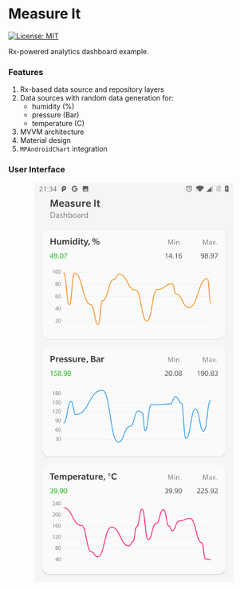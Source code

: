# Measure It

[![License: MIT](https://img.shields.io/badge/License-MIT-blue.svg)](https://opensource.org/licenses/MIT)

Rx-powered analytics dashboard example.

### Features

1. Rx-based data source and repository layers
2. Data sources with random data generation for:
    - humidity (%)
    - pressure (Bar)
    - temperature (C)
3. MVVM architecture
4. Material design
5. `MPAndroidChart` integration

### User Interface

<p align="center">
    <img src="images/dashboard-screen.png" width="400px" />
</p>
